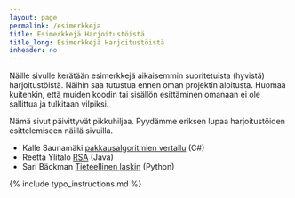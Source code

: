 ```yaml
---
layout: page
permalink: /esimerkkeja
title: Esimerkkejä Harjoitustöistä
title_long: Esimerkkejä Harjoitustöistä
inheader: no
---
```


Näille sivulle kerätään esimerkkejä aikaisemmin suoritetuista (hyvistä) harjoitustöistä. 
Näihin saa tutustua ennen oman projektin aloitusta. Huomaa kuitenkin, että muiden koodin tai sisällön esittäminen omanaan ei ole sallittua ja tulkitaan vilpiksi.

Nämä sivut päivittyvät pikkuhiljaa. Pyydämme eriksen lupaa harjoitustöiden esittelemiseen näillä sivuilla. 

- Kalle Saunamäki [pakkausalgoritmien vertailu](https://github.com/ksaunamaki/tiralabra) (C#)
- Reetta Ylitalo [RSA](https://github.com/ylireetta/tiralabra-rsa) (Java)
- Sari Bäckman [Tieteellinen laskin](https://github.com/sari-bee/tieteellinen_laskin) (Python)


{% include typo_instructions.md %}
